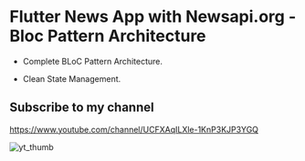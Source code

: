 # Flutter News App with Newsapi.org - Bloc Pattern Architecture

* Complete BLoC Pattern Architecture.

* Clean State Management.

## Subscribe to my channel
https://www.youtube.com/channel/UCFXAqILXle-1KnP3KJP3YGQ

![yt_thumb](https://user-images.githubusercontent.com/22419021/119246856-92632800-bba2-11eb-8251-0b3c75507692.png)
